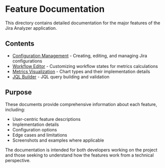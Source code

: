 # Feature Documentation

This directory contains detailed documentation for the major features of the Jira Analyzer application.

## Contents

- [Configuration Management](configuration-management.md) - Creating, editing, and managing Jira configurations
- [Workflow Editor](workflow-editor.md) - Customizing workflow states for metrics calculations
- [Metrics Visualization](metrics-visualization.md) - Chart types and their implementation details
- [JQL Builder](jql-builder.md) - JQL query building and validation

## Purpose

These documents provide comprehensive information about each feature, including:

- User-centric feature descriptions
- Implementation details
- Configuration options
- Edge cases and limitations
- Screenshots and examples where applicable

The documentation is intended for both developers working on the project and those seeking to understand how the features work from a technical perspective.
